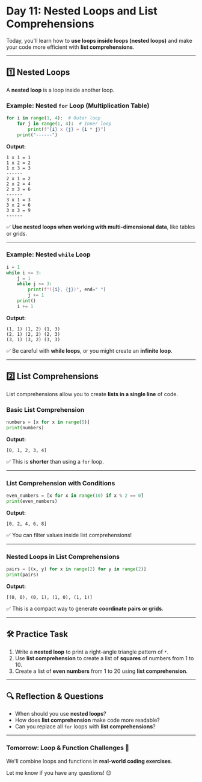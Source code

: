 # **Day 11: Nested Loops and List Comprehensions**  

Today, you'll learn how to **use loops inside loops (nested loops)** and make your code more efficient with **list comprehensions**.

---

## **1️⃣ Nested Loops**  
A **nested loop** is a loop inside another loop.  

### **Example: Nested `for` Loop (Multiplication Table)**
```python
for i in range(1, 4):  # Outer loop
    for j in range(1, 4):  # Inner loop
        print(f"{i} x {j} = {i * j}")
    print("------")
```
**Output:**  
```
1 x 1 = 1  
1 x 2 = 2  
1 x 3 = 3  
------  
2 x 1 = 2  
2 x 2 = 4  
2 x 3 = 6  
------  
3 x 1 = 3  
3 x 2 = 6  
3 x 3 = 9  
------  
```
✅ **Use nested loops when working with multi-dimensional data**, like tables or grids.

---

### **Example: Nested `while` Loop**
```python
i = 1
while i <= 3:
    j = 1
    while j <= 3:
        print(f"({i}, {j})", end=" ")
        j += 1
    print()
    i += 1
```
**Output:**  
```
(1, 1) (1, 2) (1, 3)  
(2, 1) (2, 2) (2, 3)  
(3, 1) (3, 2) (3, 3)  
```
✅ Be careful with **while loops**, or you might create an **infinite loop**.

---

## **2️⃣ List Comprehensions**  
List comprehensions allow you to create **lists in a single line** of code.  

### **Basic List Comprehension**
```python
numbers = [x for x in range(5)]
print(numbers)
```
**Output:**  
```
[0, 1, 2, 3, 4]
```

✅ This is **shorter** than using a `for` loop.  

---

### **List Comprehension with Conditions**
```python
even_numbers = [x for x in range(10) if x % 2 == 0]
print(even_numbers)
```
**Output:**  
```
[0, 2, 4, 6, 8]
```
✅ You can filter values inside list comprehensions!

---

### **Nested Loops in List Comprehensions**
```python
pairs = [(x, y) for x in range(2) for y in range(2)]
print(pairs)
```
**Output:**  
```
[(0, 0), (0, 1), (1, 0), (1, 1)]
```
✅ This is a compact way to generate **coordinate pairs or grids**.

---

## **🛠️ Practice Task**  
1. Write a **nested loop** to print a right-angle triangle pattern of `*`.  
2. Use **list comprehension** to create a list of **squares** of numbers from 1 to 10.  
3. Create a list of **even numbers** from 1 to 20 using **list comprehension**.  

---

## **🔍 Reflection & Questions**  
- When should you use **nested loops**?  
- How does **list comprehension** make code more readable?  
- Can you replace all `for` loops with **list comprehensions**?  

---

### **Tomorrow: Loop & Function Challenges 🚀**  
We'll combine loops and functions in **real-world coding exercises**.  

Let me know if you have any questions! 😊